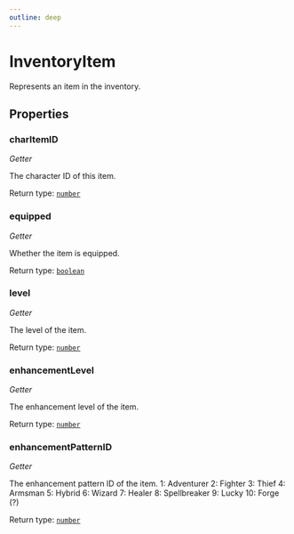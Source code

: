 ```yaml
---
outline: deep
---
```

# InventoryItem

Represents an item in the inventory.

## Properties

### charItemID
*Getter*

The character ID of this item.


Return type: <code><a href="https://developer.mozilla.org/en-US/docs/Web/JavaScript/Reference/Global_Objects/Number">number</a></code>

### equipped
*Getter*

Whether the item is equipped.


Return type: <code><a href="https://developer.mozilla.org/en-US/docs/Web/JavaScript/Reference/Global_Objects/Boolean">boolean</a></code>

### level
*Getter*

The level of the item.


Return type: <code><a href="https://developer.mozilla.org/en-US/docs/Web/JavaScript/Reference/Global_Objects/Number">number</a></code>

### enhancementLevel
*Getter*

The enhancement level of the item.


Return type: <code><a href="https://developer.mozilla.org/en-US/docs/Web/JavaScript/Reference/Global_Objects/Number">number</a></code>

### enhancementPatternID
*Getter*

The enhancement pattern ID of the item.
1: Adventurer
2: Fighter
3: Thief
4: Armsman
5: Hybrid
6: Wizard
7: Healer
8: Spellbreaker
9: Lucky
10: Forge (?)


Return type: <code><a href="https://developer.mozilla.org/en-US/docs/Web/JavaScript/Reference/Global_Objects/Number">number</a></code>

